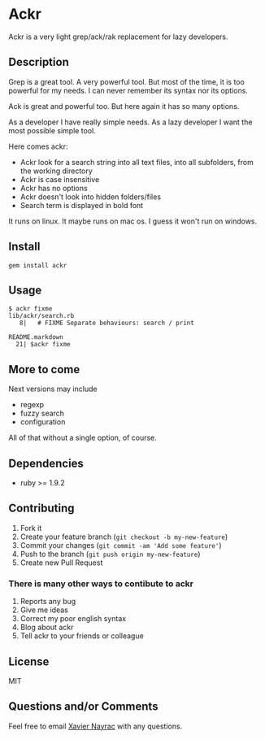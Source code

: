 Ackr
================

Ackr is a very light grep/ack/rak replacement for lazy developers.

Description
-----------

Grep is a great tool. A very powerful tool. But most of the time, it is
too powerful for my needs. I can never remember its syntax nor its options.

Ack is great and powerful too. But here again it has so many options.

As a developer I have really simple needs. As a lazy developer I want the
most possible simple tool.

Here comes ackr:

  * Ackr look for a search string into all text files, into all subfolders, 
    from the working directory
  * Ackr is case insensitive
  * Ackr has no options
  * Ackr doesn't look into hidden folders/files
  * Search term is displayed in bold font

It runs on linux. It maybe runs on mac os. I guess it won't run on windows.

Install
-------------------------

    gem install ackr

Usage
--------------------------

    $ ackr fixme
    lib/ackr/search.rb
       8|   # FIXME Separate behaviours: search / print

    README.markdown
      21| $ackr fixme


More to come
--------------------------

Next versions may include

  * regexp
  * fuzzy search
  * configuration

All of that without a single option, of course.

Dependencies
--------------------------

  * ruby >= 1.9.2

## Contributing

1. Fork it
2. Create your feature branch (`git checkout -b my-new-feature`)
3. Commit your changes (`git commit -am 'Add some feature'`)
4. Push to the branch (`git push origin my-new-feature`)
5. Create new Pull Request

### There is many other ways to contibute to ackr

1. Reports any bug
2. Give me ideas
3. Correct my poor english syntax
4. Blog about ackr
5. Tell ackr to your friends or colleague

License
--------------------------

MIT


Questions and/or Comments
--------------------------

Feel free to email [Xavier Nayrac](mailto:xavier.nayrac@gmail.com)
with any questions.
